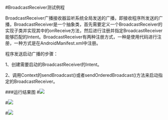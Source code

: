 #BroadcastReceiver测试例程

BroadcastReceiver广播接收器监听系统全局发送的广播，即接收程序所发送的广播，BroadcastReceiver是一个抽象类，首先需要定义一个BroadcastReceiver的实现子类并实现其中的onReceive方法，然后进行注册并指定BroadcastReceiver能够匹配的Intent。BroadcastReceiver有两种注册方式，一种是使用代码进行注册，一种方式是在AndroidManifest.xml中注册。

程序发送启动广播的步骤：

1、创建需要启动的BroadcastReceiver的Intent。

2、调用Context的sendBroadcast()或者sendOrderedBroadcast()方法来启动指定的BroadcastReceiver。                                                                                       

###运行结果图
#![](http://i.imgur.com/F22z01t.jpg)

#![](http://i.imgur.com/Lb2S3hw.jpg)

#![](http://i.imgur.com/KkyqO3B.jpg)
